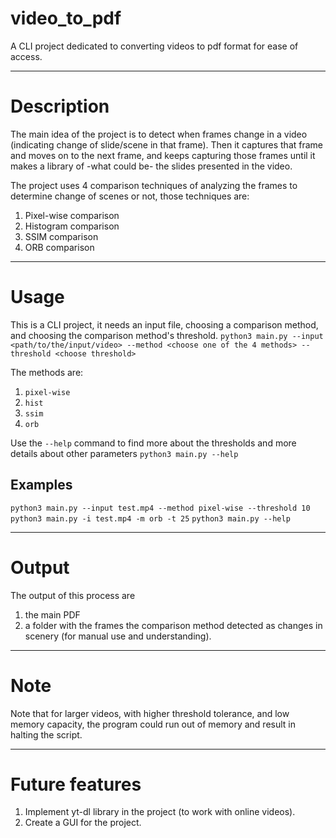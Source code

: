 # video_to_pdf
A CLI project dedicated to converting videos to pdf format for ease of access.
___
# Description
The main idea of the project is to detect when frames change in a video (indicating change of slide/scene in that frame). Then it captures that frame and moves on to the next frame, and keeps capturing those frames until it makes a library of -what could be- the slides presented in the video.

The project uses 4 comparison techniques of analyzing the frames to determine change of scenes or not, those techniques are:
1. Pixel-wise comparison
2. Histogram comparison
3. SSIM comparison
4. ORB comparison
___
# Usage
This is a CLI project, it needs an input file, choosing a comparison method, and choosing the comparison method's threshold.
`python3 main.py --input <path/to/the/input/video> --method <choose one of the 4 methods> --threshold <choose threshold>`

The methods are:
1. `pixel-wise`
2. `hist`
3. `ssim`
4. `orb`

Use the `--help` command to find more about the thresholds and more details about other parameters 
`python3 main.py --help`

## Examples
`python3 main.py --input test.mp4 --method pixel-wise --threshold 10`
`python3 main.py -i test.mp4 -m orb -t 25`
`python3 main.py --help`
___
# Output
The output of this process are
1. the main PDF
2. a folder with the frames the comparison method detected as changes in scenery (for manual use and understanding).
___
# Note
Note that for larger videos, with higher threshold tolerance, and low memory capacity, the program could run out of memory and result in halting the script.
___
# Future features
1. Implement yt-dl library in the project (to work with online videos).
2. Create a GUI for the project.
